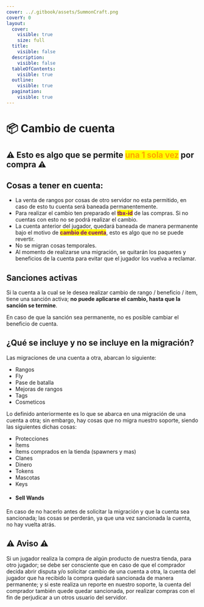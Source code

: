 ```yaml
---
cover: ../.gitbook/assets/SummonCraft.png
coverY: 0
layout:
  cover:
    visible: true
    size: full
  title:
    visible: false
  description:
    visible: false
  tableOfContents:
    visible: true
  outline:
    visible: true
  pagination:
    visible: true
---
```


# 📦 Cambio de cuenta

## :warning: Esto es algo que se permite <mark style="color:orange;">**una 1 sola vez**</mark> por compra :warning:

## Cosas a tener en cuenta:

* La venta de rangos por cosas de otro servidor no esta permitido, en caso de esto tu cuenta será baneada permanentemente.
* Para realizar el cambio ten preparado el <mark style="color:purple;">**tbx-id**</mark> de las compras. Si no cuentas con esto no se podrá realizar el cambio.
* La cuenta anterior del jugador, quedará baneada de manera permanente bajo el motivo de <mark style="color:purple;">**cambio de cuenta**</mark>, esto es algo que no se puede revertir.
* No se migran cosas temporales.
* Al momento de realizarse una migración, se quitarán los paquetes y beneficios de la cuenta para evitar que el jugador los vuelva a reclamar.

## Sanciones activas

Si la cuenta a la cual se le desea realizar cambio de rango / beneficio / item, tiene una sanción activa; **no puede aplicarse el cambio, hasta que la sanción se termine**.

En caso de que la sanción sea permanente, no es posible cambiar el beneficio de cuenta.

## ¿Qué se incluye y no se incluye en la migración?

Las migraciones de una cuenta a otra, abarcan lo siguiente:

* Rangos
* Fly
* Pase de batalla
* Mejoras de rangos
* Tags
* Cosmeticos

Lo definido anteriormente es lo que se abarca en una migración de una cuenta a otra; sin embargo, hay cosas que no migra nuestro soporte, siendo las siguientes dichas cosas:

* Protecciones
* Ítems&#x20;
* Ítems comprados en la tienda (spawners y mas)
* Clanes
* Dinero
* Tokens
* Mascotas
* Keys
* #### Sell Wands

En caso de no hacerlo antes de solicitar la migración y que la cuenta sea sancionada; las cosas se perderán, ya que una vez sancionada la cuenta, no hay vuelta atrás.

## :warning: Aviso :warning:

Si un jugador realiza la compra de algún producto de nuestra tienda, para otro jugador; se debe ser consciente que en caso de que el comprador decida abrir disputa y/o solicitar cambio de una cuenta a otra, la cuenta del jugador que ha recibido la compra quedará sancionada de manera permanente; y si este realiza un reporte en nuestro soporte, la cuenta del comprador también quede quedar sancionada, por realizar compras con el fin de perjudicar a un otros usuario del servidor.
